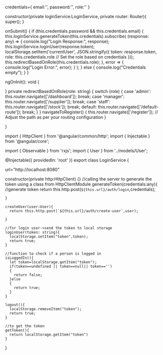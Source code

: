 
  credentials={
    email:'',
    password:'',
    role:''
  }

  constructor(private loginService:LoginService, private router: Router){
    super();
  }

  onSubmit() {
    if (this.credentials.password && this.credentials.email) {
      this.loginService.generateToken(this.credentials).subscribe(
        (response: any) => {
          console.log("Login Response:", response);
          this.loginService.loginUser(response.token);
          localStorage.setItem('currentUser', JSON.stringify({
            token: response.token,
            role: this.credentials.role  // Set the role based on credentials
          }));
          this.redirectBasedOnRole(this.credentials.role);
        },
        error => {
          console.log("Login Error:", error);
        }
      );
    } else {
      console.log("Credentials empty");
    }
  }
  
  ngOnInit(): void {
    
  }
private redirectBasedOnRole(role: string) {
  switch (role) {
    case 'admin':
      this.router.navigate(['/dashboard']);
      break;
    case 'manager':
      this.router.navigate(['/supplier']);
      break;
    case 'staff':
      this.router.navigate(['/stock']);
      break;
    default:
      this.router.navigate(['/default-route']);
      break;
  }
}
navigateToRegister() {
  this.router.navigate(['/register']); // Adjust the path as per your routing configuration
}

  
}


import { HttpClient } from '@angular/common/http';
import { Injectable } from '@angular/core';

import { Observable } from 'rxjs';
import { User } from '../models/User';


@Injectable({
  providedIn: 'root'
})
export class  LoginService {

  url="http://localhost:8080"

  constructor(private http:HttpClient) {}
    //calling the server to generate the token using a class from HttpClientModule
    generateToken(credentials:any){
      //generate token
      return this.http.post(`${this.url}/auth/login`,credentials);

    }

    createUser(user:User){
      return this.http.post(`${this.url}/auth/create-user`,user);

    }

    //for login user->send the token to local storage
    loginUser(token: string){
      localStorage.setItem("token",token);
      return true;
    }

    //function to check if a person is logged in
    isLoggedIn(){
      let token=localStorage.getItem("token");
      if(token==undefined || token==null|| token=='')
      {
        return false;
      }else
      {
        return true;
      }
    }

    logout(){
      localStorage.removeItem("token");
      return true;
    }

    //to get the token
    getToken(){
      return localStorage.getItem("token")
    }

    
}
